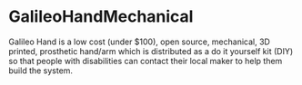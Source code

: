 # GalileoHandMechanical
Galileo Hand is a low cost (under $100), open source, mechanical, 3D printed, prosthetic hand/arm which is distributed as a do it yourself kit (DIY) so that people with disabilities can contact their local maker to help them build the system. 
